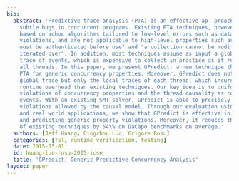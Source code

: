 ```yaml
---
bib:
  abstract: 'Predictive trace analysis (PTA) is an effective ap- proach for detecting
    subtle bugs in concurrent programs. Existing PTA techniques, however, are typically
    based on adhoc algorithms tailored to low-level errors such as data races or atomicity
    violations, and are not applicable to high-level properties such as "a resource
    must be authenticated before use" and "a collection cannot be modified when being
    iterated over". In addition, most techniques assume as input a globally ordered
    trace of events, which is expensive to collect in practice as it requires synchronizing
    all threads. In this paper, we present GPredict: a new technique that realizes
    PTA for generic concurrency properties. Moreover, GPredict does not require a
    global trace but only the local traces of each thread, which incurs much less
    runtime overhead than existing techniques. Our key idea is to uniformly model
    violations of concurrency properties and the thread causality as constraints over
    events. With an existing SMT solver, GPredict is able to precisely predict property
    violations allowed by the causal model. Through our evaluation using both benchmarks
    and real world applications, we show that GPredict is effective in expressing
    and predicting generic property violations. Moreover, it reduces the runtime overhead
    of existing techniques by 54\% on DaCapo benchmarks on average.'
  authors: [Jeff Huang, Qingzhou Luo, Grigore Rosu]
  categories: [fsl, runtime_verification, testing]
  date: 2015-05-01
  id: huang-luo-rosu-2015-icse
  title: 'GPredict: Generic Predictive Concurrency Analysis'
layout: paper
---
```

